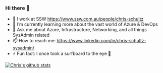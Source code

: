 ### Hi there 👋

- 🔭 I work at SSW https://www.ssw.com.au/people/chris-schultz
- 🌱 I’m currently learning more about the vast world of Azure & DevOps
- 💬 Ask me about Azure, Infrastructure, Networking, and all things SysAdmin related
- 📫 How to reach me: https://www.linkedin.com/in/chris-schultz-sysadmin/
- ⚡ Fun fact: I once took a surfboard to the eye 🤕

[![Chris's github stats](https://github-readme-stats.vercel.app/api?username=chrisschultzssw&theme=dark)](https://github.com/chrisschultzssw/github-readme-stats)
